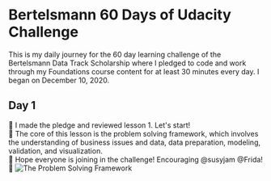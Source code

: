 # Bertelsmann 60 Days of Udacity Challenge 

This is my daily journey for the 60 day learning challenge of the Bertelsmann Data Track Scholarship where I pledged to code and work through my Foundations course content for at least 30 minutes every day. I began on December 10, 2020.


## Day 1
:cherry_blossom: I made the pledge and reviewed lesson 1. Let's start! <br>
:cherry_blossom: The core of this lesson is the problem solving framework, which involves the understanding of business issues and data, data preparation, modeling, validation, and visualization. <br>
:cherry_blossom: Hope everyone is joining in the challenge! Encouraging @susyjam @Frida! :sparkling_heart:
![The Problem Solving Framework](https://github.com/ltruncel/Bertelsmann_60daysofUdacity/images/D1-framework.png)
